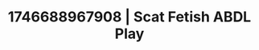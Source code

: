 ---
categories:
- Nude shadows
- Kinky fairytales
- AI-generated
- Sensual teasing
- Glowing skin
- Bare skin
- ASMR
- Cosplay
image: /assets/images/1746688967908.jpg
layout: post
seo:
  description: Featured content with sensual Scat Fetish, ABDL Play. HD images available.
  keywords: Scat Fetish, ABDL Play
  og_image: /assets/images/1746688967908.jpg
  schema_type: VisualArtwork
tags:
- '#1746688967908'
- ABDL Play
- Scat Fetish
title: 1746688967908 | Scat Fetish ABDL Play
---
